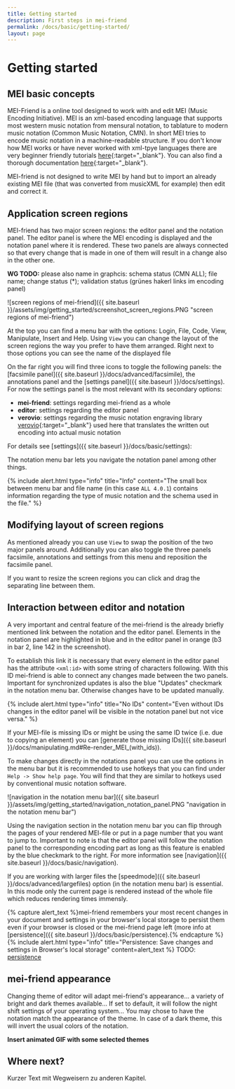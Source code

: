 ```yaml
---
title: Getting started
description: First steps in mei-friend
permalink: /docs/basic/getting-started/
layout: page 
---
```

# Getting started

## MEI basic concepts

MEI-Friend is a online tool designed to work with and edit MEI (Music Encoding Initiative). MEI is an xml-based encoding language that supports most western music notation from mensural notation, to tablature to modern music notation (Common Music Notation, CMN). In short MEI tries to encode music notation in a machine-readable structure.
If you don't know how MEI works or have never worked with xml-tpye languages there are very beginner friendly tutorials [here](https://music-encoding.org/resources/tutorials.html){:target="_blank"}. You can also find a thorough documentation [here](https://music-encoding.org/guidelines/v4/content/){:target="_blank"}.

MEI-friend is not designed to write MEI by hand but to import an already existing MEI file (that was converted from musicXML for example) then edit and correct it.

## Application screen regions

MEI-friend has two major screen regions: the editor panel and the notation panel. The editor panel is where the MEI encoding is displayed and the notation panel where it is rendered. These two panels are always connected so that every change that is made in one of them will result in a change also in the other one.

**WG TODO:** please also name in graphcis: schema status (CMN ALL); file name; change status (*); validation status (grünes hakerl links im encoding panel)

![screen regions of mei-friend]({{ site.baseurl }}/assets/img/getting_started/screenshot_screen_regions.PNG "screen regions of mei-friend")

At the top you can find a menu bar with the options: Login, File, Code, View, Manipulate, Insert and Help. Using `View` you can change the layout of the screen regions the way you prefer to have them arranged. Right next to those options you can see the name of the displayed file

On the far right you will find three icons to toggle the following panels: the [facsimile panel]({{ site.baseurl }}/docs/advanced/facsimile), the annotations panel and the [settings panel]({{ site.baseurl }}/docs/settings). For now the settings panel is the most relevant with its secondary options:

- **mei-friend**: settings regarding mei-friend as a whole
- **editor**: settings regarding the editor panel
- **verovio**: settings regarding the music notation engraving library [verovio](https://www.verovio.org/index.xhtml){:target="_blank"} used here that translates the written out encoding into actual music notation

For details see [settings]({{ site.baseurl }}/docs/basic/settings):

The notation menu bar lets you navigate the notation panel among other things.

{% include alert.html type="info" title="Info" content="The small box between menu bar and file name (in this case `ALL 4.0.1`) contains information regarding the type of music notation and the schema used in the file." %}

## Modifying layout of screen regions

As mentioned already you can use `View` to swap the position of the two major panels around. Additionally you can also toggle the three panels facsimile, annotations and settings from this menu and reposition the facsimile panel.

If you want to resize the screen regions you can click and drag the separating line between them.

## Interaction between editor and notation

A very important and central feature of the mei-friend is the already briefly mentioned link between the notation and the editor panel. Elements in the notation panel are highlighted in blue and in the editor panel in orange (b3 in bar 2, line 142 in the screenshot).

To establish this link it is necessary that every element in the editor panel has the attribute `<xml:id>` with some string of characters following. With this ID mei-friend is able to connect any changes made between the two panels. Important for synchronized updates is also the blue "Updates" checkmark in the notation menu bar. Otherwise changes have to be updated manually.

{% include alert.html type="info" title="No IDs" content="Even without IDs changes in the editor panel will be visible in the notation panel but not vice versa." %}

If your MEI-file is missing IDs or might be using the same ID twice (i.e. due to copying an element) you can [generate those missing IDs]({{ site.baseurl }}/docs/manipulating.md#Re-render_MEI_(with_ids)).

To make changes directly in the notations panel you can use the options in the menu bar but it is recommended to use hotkeys that you can find under `Help -> Show help page`. You will find that they are similar to hotkeys used by conventional music notation software.

![navigation in the notation menu bar]({{ site.baseurl }}/assets/img/getting_started/navigation_notation_panel.PNG "navigation in the notation menu bar")

Using the navigation section in the notation menu bar you can flip through the pages of your rendered MEI-file or put in a page number that you want to jump to. Important to note is that the editor panel will follow the notation panel to the corresponding encoding part as long as this feature is enabled by the blue checkmark to the right.
For more information see [navigation]({{ site.baseurl }}/docs/basic/navigation).

If you are working with larger files the [speedmode]({{ site.baseurl }}/docs/advanced/largefiles) option (in the notation menu bar) is essential. In this mode only the current page is rendered instead of the whole file which reduces rendering times immensly.

{% capture alert_text %}mei-friend remembers your most recent changes in your document and settings in your browser's local storage to persist them even if your browser is closed or the mei-friend page left (more info at [persistence]({{ site.baseurl }}/docs/basic/persistence).{% endcapture %}
{% include alert.html type="info" title="Persistence: Save changes and settings in Browser's local storage" content=alert_text %}
TODO: <a href='{{ site.baseurl }}/docs/basic/persistence'>persistence</a>

## mei-friend appearance

Changing theme of editor will adapt mei-friend's appearance... a variety of bright and dark themes available...
If set to default, it will follow the night shift settings of your operating system...
You may chose to have the notation match the appearance of the theme. In case of a dark theme, this will invert the usual colors of the notation.

**Insert animated GIF with some selected themes**

## Where next?

Kurzer Text mit Wegweisern zu anderen Kapitel.
